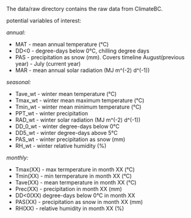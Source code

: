The data/raw directory contains the raw data from ClimateBC.

potential variables of interest:

*annual:*
- MAT - mean annual temperature (°C)
- DD<0 - degree-days below 0°C, chilling degree days
- PAS - precipitation as snow (mm). Covers timeline August(previous year) - July (current year)
- MAR - mean annual solar radiation (MJ m^(-2) d^(-1))

*seasonal:*
- Tave_wt - winter mean temperature (°C)
- Tmax_wt - winter mean maximum temperature (°C)
- Tmin_wt - winter mean minimum temperature (°C)
- PPT_wt - winter precipitation
- RAD_wt - winter solar radiation (MJ m^(-2) d^(-1))
- DD_0_wt - winter degree-days below 0°C
- DD5_wt - winter degree-days above 5°C
- PAS_wt - winter precipitation as snow (mm)
- RH_wt - winter relative humidity (%)

*monthly:*
- Tmax(XX) - max termperature in month XX (°C)
- Tmin(XX) - min termperature in month XX (°C)
- Tave(XX) - mean termperature in month XX (°C)
- Prec(XX) - precipitation in month XX (mm)
- DD<0(XX) degree-days below 0°C in month XX
- PAS(XX) - precipitation as snow in month XX (mm)
- RH(XX) - relative humidity in month XX (%)
